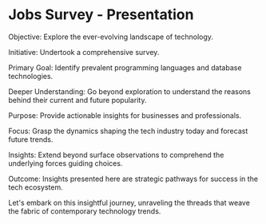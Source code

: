 # Jobs Survey - Presentation

Objective: Explore the ever-evolving landscape of technology.

Initiative: Undertook a comprehensive survey.

Primary Goal: Identify prevalent programming languages and database technologies.

Deeper Understanding: Go beyond exploration to understand the reasons behind their current and future popularity.

Purpose: Provide actionable insights for businesses and professionals.

Focus: Grasp the dynamics shaping the tech industry today and forecast future trends.

Insights: Extend beyond surface observations to comprehend the underlying forces guiding choices.

Outcome: Insights presented here are strategic pathways for success in the tech ecosystem.

Let's embark on this insightful journey, unraveling the threads that weave the fabric of contemporary technology trends.
